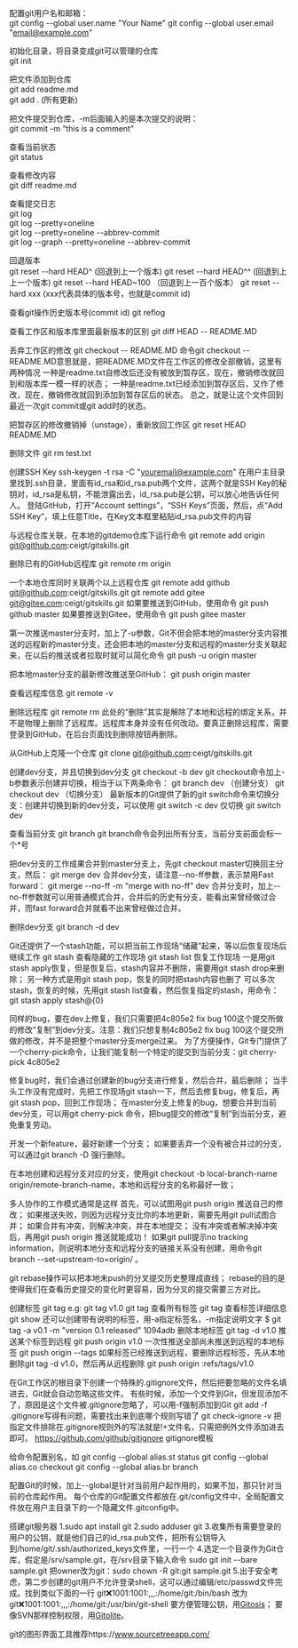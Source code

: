 配置git用户名和邮箱：  
git config --global user.name "Your Name"
git config --global user.email "email@example.com"

初始化目录，将目录变成git可以管理的仓库  
git init

把文件添加到仓库  
git add readme.md    
git add . (所有更新)

把文件提交到仓库，-m后面输入的是本次提交的说明：  
git commit -m “this is a comment”

查看当前状态  
git status

查看修改内容  
git diff readme.md

查看提交日志  
git log  
git log --pretty=oneline   
git log --pretty=oneline --abbrev-commit  
git log --graph --pretty=oneline --abbrev-commit  

回退版本  
git reset --hard HEAD^ (回退到上一个版本)
git reset --hard HEAD^^ (回退到上上一个版本)
git reset --hard HEAD~100 （回退到上一百个版本）
git reset --hard xxx  (xxx代表具体的版本号，也就是commit id)

查看git操作历史版本号(commit id)
git reflog

查看工作区和版本库里面最新版本的区别
git diff HEAD -- README.MD

丢弃工作区的修改
git checkout -- README.MD
命令git checkout -- README.MD意思就是，把README.MD文件在工作区的修改全部撤销，这里有两种情况
一种是readme.txt自修改后还没有被放到暂存区，现在，撤销修改就回到和版本库一模一样的状态；
一种是readme.txt已经添加到暂存区后，又作了修改，现在，撤销修改就回到添加到暂存区后的状态。
总之，就是让这个文件回到最近一次git commit或git add时的状态。

把暂存区的修改撤销掉（unstage），重新放回工作区
git reset HEAD README.MD

删除文件
git rm test.txt

创建SSH Key
ssh-keygen -t rsa -C "youremail@example.com"
在用户主目录里找到.ssh目录，里面有id_rsa和id_rsa.pub两个文件，这两个就是SSH Key的秘钥对，id_rsa是私钥，不能泄露出去，id_rsa.pub是公钥，可以放心地告诉任何人。
登陆GitHub，打开“Account settings”，“SSH Keys”页面，然后，点“Add SSH Key”，填上任意Title，在Key文本框里粘贴id_rsa.pub文件的内容

与远程仓库关联，在本地的gitdemo仓库下运行命令
git remote add origin git@github.com:ceigt/gitskills.git

删除已有的GitHub远程库
git remote rm origin

一个本地仓库同时关联两个以上远程仓库
git remote add github git@github.com:ceigt/gitskills.git
git remote add gitee git@gitee.com:ceigt/gitskills.git
如果要推送到GitHub，使用命令
git push github master
如果要推送到Gitee，使用命令
git push gitee master


第一次推送master分支时，加上了-u参数，Git不但会把本地的master分支内容推送的远程新的master分支，还会把本地的master分支和远程的master分支关联起来，在以后的推送或者拉取时就可以简化命令
git push -u origin master

把本地master分支的最新修改推送至GitHub：
git push origin master

查看远程库信息
git remote -v

删除远程库
git remote rm <name>
此处的“删除”其实是解除了本地和远程的绑定关系，并不是物理上删除了远程库。远程库本身并没有任何改动。要真正删除远程库，需要登录到GitHub，在后台页面找到删除按钮再删除。

从GitHub上克隆一个仓库
git clone git@github.com:ceigt/gitskills.git

创建dev分支，并且切换到dev分支
git checkout -b dev
git checkout命令加上-b参数表示创建并切换，相当于以下两条命令：
git branch dev （创建分支）
git checkout dev （切换分支）
最新版本的Git提供了新的git switch命令来切换分支：创建并切换到新的dev分支，可以使用
git switch -c dev
仅切换
git switch dev


查看当前分支
git branch
git branch命令会列出所有分支，当前分支前面会标一个*号

把dev分支的工作成果合并到master分支上，先git checkout master切换回主分支，然后：
git merge dev
合并dev分支，请注意--no-ff参数，表示禁用Fast forward：
git merge --no-ff -m "merge with no-ff" dev
合并分支时，加上--no-ff参数就可以用普通模式合并，合并后的历史有分支，能看出来曾经做过合并，而fast forward合并就看不出来曾经做过合并。

删除dev分支
git branch -d dev

Git还提供了一个stash功能，可以把当前工作现场“储藏”起来，等以后恢复现场后继续工作
git stash
查看隐藏的工作现场
git stash list
恢复工作现场
一是用git stash apply恢复，但是恢复后，stash内容并不删除，需要用git stash drop来删除；
另一种方式是用git stash pop，恢复的同时把stash内容也删了
可以多次stash，恢复的时候，先用git stash list查看，然后恢复指定的stash，用命令：
 git stash apply stash@{0}

同样的bug，要在dev上修复，我们只需要把4c805e2 fix bug 100这个提交所做的修改“复制”到dev分支。注意：我们只想复制4c805e2 fix bug 100这个提交所做的修改，并不是把整个master分支merge过来。
为了方便操作，Git专门提供了一个cherry-pick命令，让我们能复制一个特定的提交到当前分支：git cherry-pick 4c805e2

修复bug时，我们会通过创建新的bug分支进行修复，然后合并，最后删除；
当手头工作没有完成时，先把工作现场git stash一下，然后去修复bug，修复后，再git stash pop，回到工作现场；
在master分支上修复的bug，想要合并到当前dev分支，可以用git cherry-pick <commit>命令，把bug提交的修改“复制”到当前分支，避免重复劳动。

开发一个新feature，最好新建一个分支；
如果要丢弃一个没有被合并过的分支，可以通过git branch -D <name>强行删除。

在本地创建和远程分支对应的分支，使用git checkout -b local-branch-name origin/remote-branch-name，本地和远程分支的名称最好一致；

多人协作的工作模式通常是这样
    首先，可以试图用git push origin <branch-name>推送自己的修改；
    如果推送失败，则因为远程分支比你的本地更新，需要先用git pull试图合并；
    如果合并有冲突，则解决冲突，并在本地提交；
    没有冲突或者解决掉冲突后，再用git push origin <branch-name>推送就能成功！
如果git pull提示no tracking information，则说明本地分支和远程分支的链接关系没有创建，用命令git branch --set-upstream-to=origin/<remote-branch> <local-branch>。



git rebase操作可以把本地未push的分叉提交历史整理成直线；
rebase的目的是使得我们在查看历史提交的变化时更容易，因为分叉的提交需要三方对比。

创建标签
git tag <name>  e.g: git tag v1.0   git tag <name> <commit id> 
查看所有标签
git tag
查看标签详细信息
git show <tagname>
还可以创建带有说明的标签，用-a指定标签名，-m指定说明文字
$ git tag -a v0.1 -m "version 0.1 released" 1094adb
删除本地标签
git tag -d v1.0
推送某个标签到远程
git push origin v1.0
一次性推送全部尚未推送到远程的本地标签
git push origin --tags
如果标签已经推送到远程，要删除远程标签，先从本地删除git tag -d v1.0，然后再从远程删除
git push origin :refs/tags/v1.0

在Git工作区的根目录下创建一个特殊的.gitignore文件，然后把要忽略的文件名填进去，Git就会自动忽略这些文件。
有些时候，添加一个文件到Git，但发现添加不了，原因是这个文件被.gitignore忽略了，可以用-f强制添加到Git
git add -f <filename>
.gitignore写得有问题，需要找出来到底哪个规则写错了
git check-ignore -v <filename>
把指定文件排除在.gitignore规则外的写法就是!+文件名，只需把例外文件添加进去即可。
https://github.com/github/gitignore  gitignore模板

给命令配置别名，如
git config --global alias.st status
git config --global alias.co checkout
git config --global alias.br branch

配置Git的时候，加上--global是针对当前用户起作用的，如果不加，那只针对当前的仓库起作用。
每个仓库的Git配置文件都放在.git/config文件中，全局配置文件放在用户主目录下的一个隐藏文件.gitconfig中。

搭建git服务器
1.sudo apt install git
2.sudo adduser git
3.收集所有需要登录的用户的公钥，就是他们自己的id_rsa.pub文件，把所有公钥导入到/home/git/.ssh/authorized_keys文件里，一行一个
4.选定一个目录作为Git仓库，假定是/srv/sample.git，在/srv目录下输入命令
sudo git init --bare sample.git
把owner改为git：sudo chown -R git:git sample.git
5.出于安全考虑，第二步创建的git用户不允许登录shell，这可以通过编辑/etc/passwd文件完成。找到类似下面的一行
git:x:1001:1001:,,,:/home/git:/bin/bash
改为
git:x:1001:1001:,,,:/home/git:/usr/bin/git-shell
要方便管理公钥，用[Gitosis](https://github.com/res0nat0r/gitosis)；
要像SVN那样控制权限，用[Gitolite](https://github.com/sitaramc/gitolite)。

git的图形界面工具推荐https://www.sourcetreeapp.com/




















